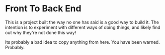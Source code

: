 # Front To Back End

This is a project built the way no one has said is a good way to build it. The intention is to experiment with different ways of doing things, and likely find out why they're not done this way!

Its probably a bad idea to copy anything from here. You have been warned. Probably.
